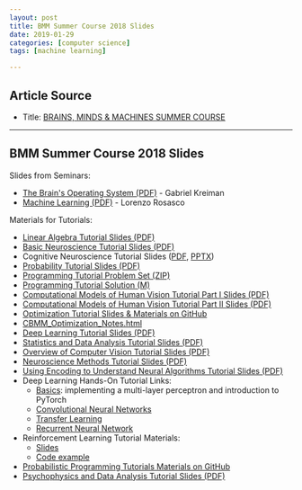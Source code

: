 ```yaml
---
layout: post
title: BMM Summer Course 2018 Slides
date: 2019-01-29
categories: [computer science]
tags: [machine learning]

---
```


## Article Source
* Title: [BRAINS, MINDS & MACHINES SUMMER COURSE](https://cbmm.mit.edu/summer-school/2018/resources)

---

## BMM Summer Course 2018 Slides

<p>Slides from Seminars:</p>
<ul>
<li><a href="https://cbmm.mit.edu/sites/default/files/documents/Kreiman_BMM2018_OS.pdf">The Brain's Operating System (PDF)</a> - Gabriel Kreiman</li>
<li><a href="https://cbmm.mit.edu/sites/default/files/documents/CBMM_0.pdf">Machine Learning (PDF)</a> - Lorenzo Rosasco</li>
</ul>
<p>Materials for Tutorials:</p>
<ul>
<li><a href="https://cbmm.mit.edu/sites/default/files/documents/algebra.pdf">Linear Algebra Tutorial Slides (PDF)</a></li>
<li><a href="https://cbmm.mit.edu/sites/default/files/documents/Neuroscience_tutorial_1.pdf">Basic Neuroscience Tutorial Slides (PDF)</a></li>
<li>Cognitive Neuroscience Tutorial Slides (<a href="https://cbmm.mit.edu/sites/default/files/documents/Tutorial_CognitiveNeuroscience_FredAzevedo.pdf">PDF</a>, <a href="https://cbmm.mit.edu/sites/default/files/documents/Tutorial_CognitiveNeuroscience_FredAzevedo.pptx">PPTX</a>)</li>
<li><a href="https://cbmm.mit.edu/sites/default/files/documents/summer-school-probability-tutorial.pdf">Probability Tutorial Slides (PDF)</a></li>
<li><a href="https://cbmm.mit.edu/sites/default/files/documents/Programming_Tutorial_Problem_Set.zip">Programming Tutorial Problem Set (ZIP)</a></li>
<li><a href="https://cbmm.mit.edu/sites/default/files/documents/exercisesolutions.m">Programming Tutorial Solution (M)</a></li>
<li><a href="https://cbmm.mit.edu/sites/default/files/documents/computational%20models%20of%20vision%20tutorial.pdf">Computational Models of Human Vision Tutorial Part I Slides (PDF)</a></li>
<li><a href="https://cbmm.mit.edu/sites/default/files/documents/Ko_Comp_model_vision_tutorial_decoding.pdf">Computational Models of Human Vision Tutorial Part II Slides (PDF)</a></li>
<li><a href="https://github.com/kasmith/IntroOptimization" id="docs-internal-guid-93661338-7fff-2129-0c05-d55bc1f56bbf">Optimization Tutorial Slides &amp; Materials on GitHub</a></li>
<li><a href="https://cbmm.mit.edu/sites/default/files/CBMM_Optimization_Notes.html" target="_blank">CBMM_Optimization_Notes.html</a></li>
<li><a href="https://cbmm.mit.edu/sites/default/files/documents/BMM%202018%20-%20Deep%20Learning%20Tutorial.pdf">Deep Learning Tutorial Slides (PDF)</a></li>
<li><a href="https://cbmm.mit.edu/sites/default/files/documents/stats_tutorial_preclass_slides.pdf">Statistics and Data Analysis Tutorial Slides (PDF)</a></li>
<li><a href="https://cbmm.mit.edu/sites/default/files/documents/summer-school-computer-vision-intro.pdf">Overview of Computer Vision Tutorial Slides (PDF)</a></li>
<li><a href="https://cbmm.mit.edu/sites/default/files/documents/2018_08_12_Neuroscience_Methods_Tutorial_Presentation-sm.pdf">Neuroscience Methods Tutorial Slides (PDF)</a></li>
<li><a href="https://cbmm.mit.edu/sites/default/files/documents/decoding_algorithms.pdf">Using Encoding to Understand Neural Algorithms Tutorial Slides (PDF)</a></li>
<li>Deep Learning Hands-On Tutorial Links:
<ul>
<li><a href="https://colab.research.google.com/drive/1LCFUUxZ3gBRCmdySbeSDXNn0ygtDkyxA">Basics</a>: implementing a multi-layer perceptron and introduction to PyTorch</li>
<li><a href="https://colab.research.google.com/drive/1_QVMpGNXRzjU-n0beoHmmoxjGig8v94C">Convolutional Neural Networks</a></li>
<li><a href="https://colab.research.google.com/drive/15exgMLrj7azSMQeKXBYwuHZAdJdCQloh">Transfer Learning</a></li>
<li><a href="https://colab.research.google.com/drive/1jR_DGoVDcxZ104onxTk2C7YeV7vTt1DV">Recurrent Neural Network</a></li>
</ul>
</li>
<li>Reinforcement Learning Tutorial Materials:
<ul>
<li id="docs-internal-guid-b1bebc4f-7fff-367e-b4cf-db493d57bf0e"><a href="https://docs.google.com/presentation/d/19v9KSAf_9GnKxt-5zQ5QLgjgBCWOXfgJ4-m5XVqcIVI/edit#slide=id.p">Slides</a></li>
<li><a href="https://colab.research.google.com/drive/19-45K0D5tp13GNNe8Kl4rfYj9L6PM6Rr">Code example</a></li>
</ul>
</li>
<li><a href="https://github.com/tobiasgerstenberg/webppl_tutorial" id="docs-internal-guid-2b969b9f-7fff-a330-0add-24daf7fa4998">Probabilistic Programming Tutorials Materials on GitHub</a></li>
<li><a href="https://cbmm.mit.edu/sites/default/files/documents/Ko_Psychophysics_tutorial.pdf">Psychophysics and Data Analysis Tutorial Slides (PDF)</a>